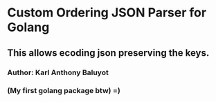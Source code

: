 # Custom Ordering JSON Parser for Golang

## This allows ecoding json preserving the keys.

### Author: Karl Anthony Baluyot
### (My first golang package btw) =) 
